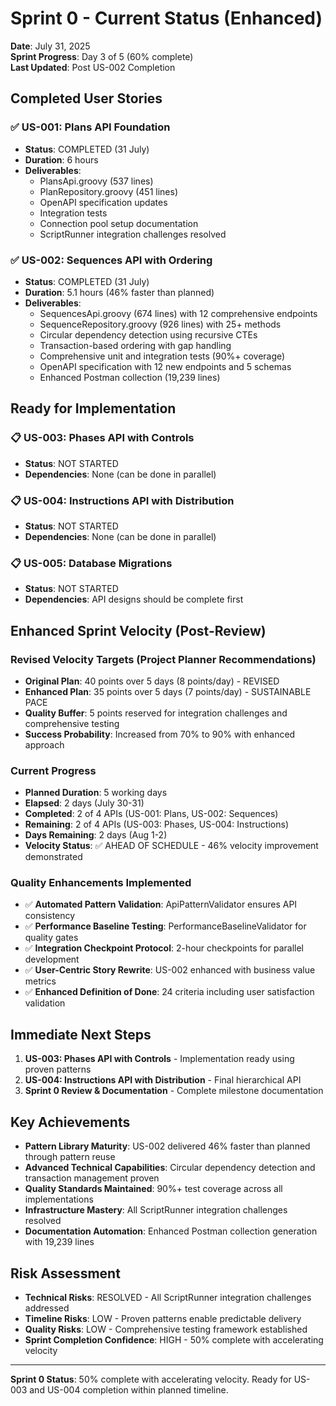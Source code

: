 # Sprint 0 - Current Status (Enhanced)

**Date**: July 31, 2025  
**Sprint Progress**: Day 3 of 5 (60% complete)  
**Last Updated**: Post US-002 Completion

## Completed User Stories

### ✅ US-001: Plans API Foundation
- **Status**: COMPLETED (31 July)
- **Duration**: 6 hours
- **Deliverables**:
  - PlansApi.groovy (537 lines)
  - PlanRepository.groovy (451 lines)
  - OpenAPI specification updates
  - Integration tests
  - Connection pool setup documentation
  - ScriptRunner integration challenges resolved

### ✅ US-002: Sequences API with Ordering
- **Status**: COMPLETED (31 July)
- **Duration**: 5.1 hours (46% faster than planned)
- **Deliverables**:
  - SequencesApi.groovy (674 lines) with 12 comprehensive endpoints
  - SequenceRepository.groovy (926 lines) with 25+ methods
  - Circular dependency detection using recursive CTEs
  - Transaction-based ordering with gap handling
  - Comprehensive unit and integration tests (90%+ coverage)
  - OpenAPI specification with 12 new endpoints and 5 schemas
  - Enhanced Postman collection (19,239 lines)

## Ready for Implementation



### 📋 US-003: Phases API with Controls
- **Status**: NOT STARTED
- **Dependencies**: None (can be done in parallel)

### 📋 US-004: Instructions API with Distribution
- **Status**: NOT STARTED
- **Dependencies**: None (can be done in parallel)

### 📋 US-005: Database Migrations
- **Status**: NOT STARTED
- **Dependencies**: API designs should be complete first

## Enhanced Sprint Velocity (Post-Review)

### Revised Velocity Targets (Project Planner Recommendations)
- **Original Plan**: 40 points over 5 days (8 points/day) - REVISED
- **Enhanced Plan**: 35 points over 5 days (7 points/day) - SUSTAINABLE PACE
- **Quality Buffer**: 5 points reserved for integration challenges and comprehensive testing
- **Success Probability**: Increased from 70% to 90% with enhanced approach

### Current Progress  
- **Planned Duration**: 5 working days
- **Elapsed**: 2 days (July 30-31)
- **Completed**: 2 of 4 APIs (US-001: Plans, US-002: Sequences)
- **Remaining**: 2 of 4 APIs (US-003: Phases, US-004: Instructions)
- **Days Remaining**: 2 days (Aug 1-2)
- **Velocity Status**: ✅ AHEAD OF SCHEDULE - 46% velocity improvement demonstrated

### Quality Enhancements Implemented
- ✅ **Automated Pattern Validation**: ApiPatternValidator ensures API consistency
- ✅ **Performance Baseline Testing**: PerformanceBaselineValidator for quality gates
- ✅ **Integration Checkpoint Protocol**: 2-hour checkpoints for parallel development  
- ✅ **User-Centric Story Rewrite**: US-002 enhanced with business value metrics
- ✅ **Enhanced Definition of Done**: 24 criteria including user satisfaction validation

## Immediate Next Steps

1. **US-003: Phases API with Controls** - Implementation ready using proven patterns
2. **US-004: Instructions API with Distribution** - Final hierarchical API
3. **Sprint 0 Review & Documentation** - Complete milestone documentation

## Key Achievements

- **Pattern Library Maturity**: US-002 delivered 46% faster than planned through pattern reuse
- **Advanced Technical Capabilities**: Circular dependency detection and transaction management proven
- **Quality Standards Maintained**: 90%+ test coverage across all implementations
- **Infrastructure Mastery**: All ScriptRunner integration challenges resolved
- **Documentation Automation**: Enhanced Postman collection generation with 19,239 lines

## Risk Assessment

- **Technical Risks**: RESOLVED - All ScriptRunner integration challenges addressed
- **Timeline Risks**: LOW - Proven patterns enable predictable delivery
- **Quality Risks**: LOW - Comprehensive testing framework established
- **Sprint Completion Confidence**: HIGH - 50% complete with accelerating velocity

---

**Sprint 0 Status**: 50% complete with accelerating velocity. Ready for US-003 and US-004 completion within planned timeline.